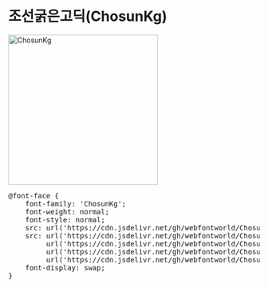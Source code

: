 # 조선굵은고딕(ChosunKg)

<a href="https://wess.tistory.com" target="_blank">
    <img src="https://webfontworld.github.io/ChosunKg/ChosunKg.jpg" alt="ChosunKg" style="width:300px">
</a>
<pre>
@font-face {
    font-family: 'ChosunKg';
    font-weight: normal;
    font-style: normal;
    src: url('https://cdn.jsdelivr.net/gh/webfontworld/ChosunKg/ChosunKg.eot');
    src: url('https://cdn.jsdelivr.net/gh/webfontworld/ChosunKg/ChosunKg.eot?#iefix') format('embedded-opentype'),
         url('https://cdn.jsdelivr.net/gh/webfontworld/ChosunKg/ChosunKg.woff2') format('woff2'),
         url('https://cdn.jsdelivr.net/gh/webfontworld/ChosunKg/ChosunKg.woff') format('woff'),
         url('https://cdn.jsdelivr.net/gh/webfontworld/ChosunKg/ChosunKg.ttf') format("truetype");
    font-display: swap;
}
</pre>
